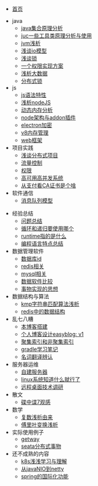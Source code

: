 <!-- _sidebar.md -->

- [首页](/README.md)

* java
  * [java集合原理分析](/java/java集合实现原理.md)
  * [juc一些工具类原理分析与使用](/java/java多线程编程相关工具原理.md)
  * [jvm浅析](/java/jvm浅析.md)
  * [浅谈io模型](/java/大白话聊io模型.md)
  * [浅谈锁](/java/浅谈锁.md)
  * [一个权限实现方案](/java/一个权限实现方案.md)
  * [浅析大数据](/java/大数据浅析.md)
  * [分布式锁](/java/分布式锁.md)
* js 
  * [js语法特性](/js/js特性.md)
  * [浅析nodeJS](/js/nodejs浅析.md)
  * [动态内存分析](/编译/动态内存分析.md)
  * [node架构与addon插件](/js/node架构.md)
  * [electron加密](/js/electron加密.md)
  * [v8内存管理](/js/v8内存管理.md)
  * [web框架](/js/nodeweb.md)
* 项目实践
  * [浅谈分布式项目](/arch/浅谈分布式项目.md)
  * [流量控制](/arch/流量控制.md)
  * [权限](/database/权限.md)
  * [高可用高并发系统](/arch/高可用高并发系统.md)
  * [从支付看CA证书是个啥](/软件通信/ca证书.md)
* 软件通信
  * [消息队列模型](/软件通信/消息队列模型.md)


- 经验总结
  - [问题总结](/code/issue.md)
  - [循环和递归要使用哪个](/code/循环和递归选哪个.md)
  - [runtime指的是什么](/code/runtime.md)
  - [编程语言特点总结](/arch/语言特性.md)
- 数据管理软件
  - [数据库id](/database/数据库id.md)
  - [redis相关](/database/redis相关.md)
  - [mysql相关](/database/mysql相关.md)
  - [数据软件比较](/database/数据软件比较.md)
  - [事物实现的思想](/database/事物.md)
- 数据结构与算法
  - [kmp字符串匹配算法浅析](/算法/kmp.md)
  - [redis中的数据结构](/算法/redis中使用到的数据结构.md)
- 乱七八糟
  - [本博客搭建](/other/blog.md)
  - [个人博客设计easyblog: v1](/other/个人博客设计.md)
  - [聚集索引和非聚集索引](/other/聚集索引和非聚集索引.md)
  - [gradle学习笔记](/other/gradle学习笔记.md)
  - [名词翻译辨认](/other/名词翻译辨认.md)
- 服务器运维
  - [自建服务器](/网络与服务器/自建服务器.md)
  - [linux系统知道什么就行了](/网络与服务器/linux系统知道什么就行了.md)
  - [远程桌面技术调研](/网络与服务器/远程桌面.md)
- 散文
  - [碟中谍7观感](/散文/碟中谍7观感.md)
- 数学
  - [复数浅析由来](/数学/复数由来浅析.md)
  - [傅里叶变换浅析](/数学/傅里叶变换.md)
- 实际使用例子
    - [getway](/arch/网关.md)
    - [seata分布式事物](/java/分布式事物.md)
- 还不成熟的内容
  - [k8s浅浅学习与理解](/不成熟的/k8s.md)
  - [从javaNIO到netty](/java/从javaNIO到netty.md)
  - [spring的国际化功能](/java/spring的国际化功能.md)

